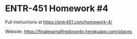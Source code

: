 # ENTR-451 Homework #4

Full instructions at https://entr451.com/homework-4/

Website: https://finalexamalfredosordo.herokuapp.com/places
